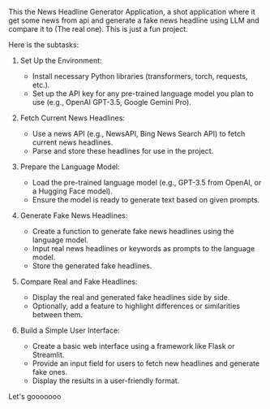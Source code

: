 This the News Headline Generator Application, a shot application where it get some news from api and generate a fake news headline using LLM and compare it to (The real one). This is just a fun project.

Here is the subtasks:

1. Set Up the Environment:
    - Install necessary Python libraries (transformers, torch, requests, etc.).
    - Set up the API key for any pre-trained language model you plan to use (e.g., OpenAI GPT-3.5, Google Gemini Pro).

2. Fetch Current News Headlines:
    - Use a news API (e.g., NewsAPI, Bing News Search API) to fetch current news headlines.
    - Parse and store these headlines for use in the project.

3. Prepare the Language Model:
    - Load the pre-trained language model (e.g., GPT-3.5 from OpenAI, or a Hugging Face model).
    - Ensure the model is ready to generate text based on given prompts.

4. Generate Fake News Headlines:
    - Create a function to generate fake news headlines using the language model.
    - Input real news headlines or keywords as prompts to the language model.
    - Store the generated fake headlines.

5. Compare Real and Fake Headlines:
    - Display the real and generated fake headlines side by side.
    - Optionally, add a feature to highlight differences or similarities between them.

6. Build a Simple User Interface:
    - Create a basic web interface using a framework like Flask or Streamlit.
    - Provide an input field for users to fetch new headlines and generate fake ones.
    - Display the results in a user-friendly format.

Let's gooooooo